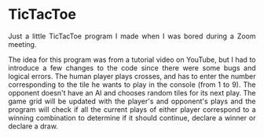 # TicTacToe

<p align="justify">Just a little TicTacToe program I made when I was bored during a Zoom meeting.</p>

<p align="justify">The idea for this program was from a tutorial video on YouTube, but I had to introduce a few changes to the code since there were some bugs and logical errors. The human player 
plays crosses, and has to enter the number corresponding to the tile he wants to play in the console (from 1 to 9). The opponent doesn't have an AI and chooses random tiles for 
its next play. The game grid will be updated with the player's and opponent's plays and the program will check if all the current plays of either player correspond to a winning 
combination to determine if it should continue, declare a winner or declare a draw.</p>
